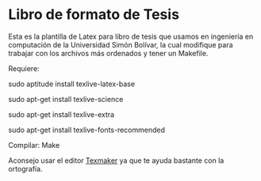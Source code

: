 Libro de formato de Tesis
==

Esta es la plantilla de Latex para libro de tesis que usamos en ingeniería 
en computación de la Universidad Simón Bolívar, la cual modifique para 
trabajar con los archivos más ordenados y tener un Makefile.

Requiere:

sudo aptitude install texlive-latex-base

sudo apt-get install texlive-science

sudo apt-get install texlive-extra

sudo apt-get install texlive-fonts-recommended

Compilar: Make

Aconsejo usar el editor [Texmaker](http://www.xm1math.net/texmaker) ya 
que te ayuda bastante con la ortografía.
